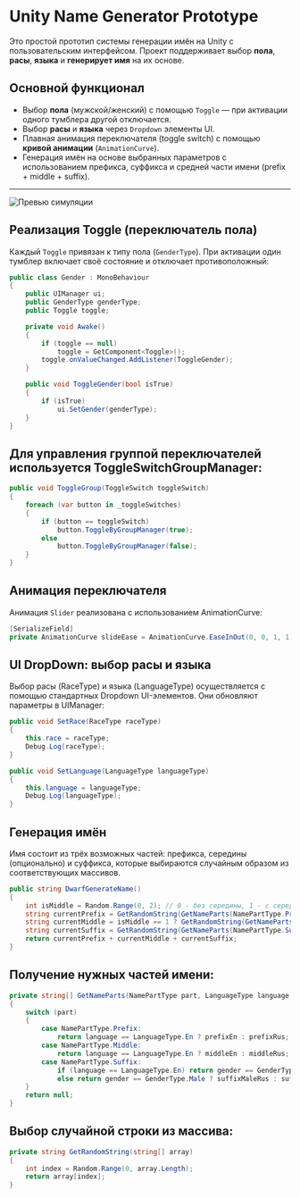# Unity Name Generator Prototype

Это простой прототип системы генерации имён на Unity с пользовательским интерфейсом. Проект поддерживает выбор **пола**, **расы**, **языка** и **генерирует имя** на их основе.

## Основной функционал

- Выбор **пола** (мужской/женский) с помощью `Toggle` — при активации одного тумблера другой отключается.
- Выбор **расы** и **языка** через `Dropdown` элементы UI.
- Плавная анимация переключателя (toggle switch) с помощью **кривой анимации** (`AnimationCurve`).
- Генерация имён на основе выбранных параметров с использованием префикса, суффикса и средней части имени (prefix + middle + suffix).

---
![Превью симуляции](Assets/Gifs/gif.gif)
## Реализация Toggle (переключатель пола)

Каждый `Toggle` привязан к типу пола (`GenderType`). При активации один тумблер включает своё состояние и отключает противоположный:

```csharp
public class Gender : MonoBehaviour
{
    public UIManager ui;
    public GenderType genderType;
    public Toggle toggle;

    private void Awake()
    {
        if (toggle == null)
            toggle = GetComponent<Toggle>();
        toggle.onValueChanged.AddListener(ToggleGender);
    }

    public void ToggleGender(bool isTrue)
    {
        if (isTrue)
            ui.SetGender(genderType);
    }
}
```

## Для управления группой переключателей используется ToggleSwitchGroupManager:

```csharp
public void ToggleGroup(ToggleSwitch toggleSwitch)
{
    foreach (var button in _toggleSwitches)
    {
        if (button == toggleSwitch)
            button.ToggleByGroupManager(true);
        else
            button.ToggleByGroupManager(false);
    }
}
```

## Анимация переключателя
Анимация `Slider` реализована с использованием AnimationCurve:

```csharp
[SerializeField]
private AnimationCurve slideEase = AnimationCurve.EaseInOut(0, 0, 1, 1);
```

## UI DropDown: выбор расы и языка
Выбор расы (RaceType) и языка (LanguageType) осуществляется с помощью стандартных Dropdown UI-элементов. Они обновляют параметры в UIManager:

```csharp
public void SetRace(RaceType raceType)
{
    this.race = raceType;
    Debug.Log(raceType);
}
```
```csharp
public void SetLanguage(LanguageType languageType)
{
    this.language = languageType;
    Debug.Log(languageType);
}
```
## Генерация имён
Имя состоит из трёх возможных частей: префикса, середины (опционально) и суффикса, которые выбираются случайным образом из соответствующих массивов.

```csharp
public string DwarfGenerateName()
{
    int isMiddle = Random.Range(0, 2); // 0 - без середины, 1 - с серединой
    string currentPrefix = GetRandomString(GetNameParts(NamePartType.Prefix, ui.language, ui.gender));
    string currentMiddle = isMiddle == 1 ? GetRandomString(GetNameParts(NamePartType.Middle, ui.language, ui.gender)) : "";
    string currentSuffix = GetRandomString(GetNameParts(NamePartType.Suffix, ui.language, ui.gender));
    return currentPrefix + currentMiddle + currentSuffix;
}
```
## Получение нужных частей имени:

```csharp
private string[] GetNameParts(NamePartType part, LanguageType language, GenderType gender)
{
    switch (part)
    {
        case NamePartType.Prefix:
            return language == LanguageType.En ? prefixEn : prefixRus;
        case NamePartType.Middle:
            return language == LanguageType.En ? middleEn : middleRus;
        case NamePartType.Suffix:
            if (language == LanguageType.En) return gender == GenderType.Male ? suffixMaleEn : suffixFemaleEn;
            else return gender == GenderType.Male ? suffixMaleRus : suffixFemaleRus;
    }
    return null;
}
```
## Выбор случайной строки из массива:

```csharp
private string GetRandomString(string[] array)
{
    int index = Random.Range(0, array.Length);
    return array[index];
}
```
